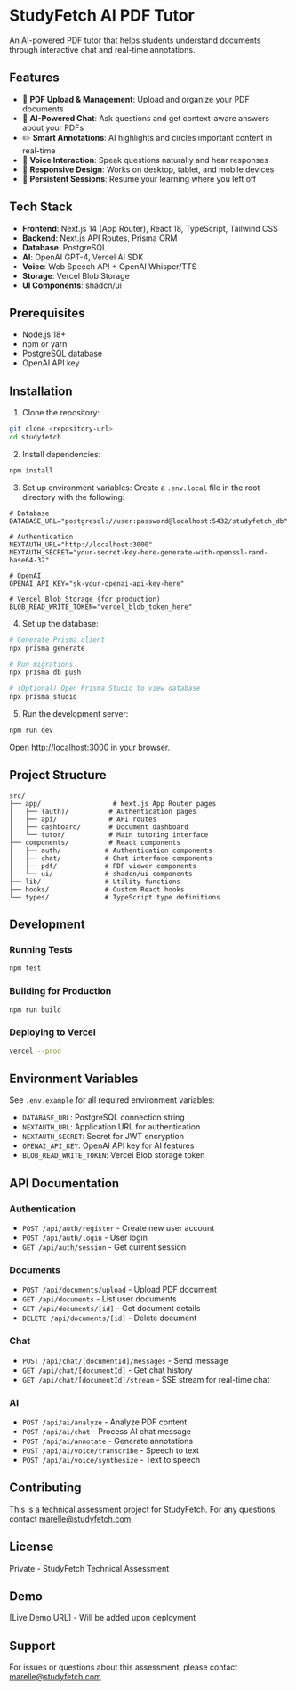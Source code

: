 # StudyFetch AI PDF Tutor

An AI-powered PDF tutor that helps students understand documents through interactive chat and real-time annotations.

## Features

- 📄 **PDF Upload & Management**: Upload and organize your PDF documents
- 💬 **AI-Powered Chat**: Ask questions and get context-aware answers about your PDFs
- ✏️ **Smart Annotations**: AI highlights and circles important content in real-time
- 🎤 **Voice Interaction**: Speak questions naturally and hear responses
- 📱 **Responsive Design**: Works on desktop, tablet, and mobile devices
- 💾 **Persistent Sessions**: Resume your learning where you left off

## Tech Stack

- **Frontend**: Next.js 14 (App Router), React 18, TypeScript, Tailwind CSS
- **Backend**: Next.js API Routes, Prisma ORM
- **Database**: PostgreSQL
- **AI**: OpenAI GPT-4, Vercel AI SDK
- **Voice**: Web Speech API + OpenAI Whisper/TTS
- **Storage**: Vercel Blob Storage
- **UI Components**: shadcn/ui

## Prerequisites

- Node.js 18+ 
- npm or yarn
- PostgreSQL database
- OpenAI API key

## Installation

1. Clone the repository:
```bash
git clone <repository-url>
cd studyfetch
```

2. Install dependencies:
```bash
npm install
```

3. Set up environment variables:
Create a `.env.local` file in the root directory with the following:

```env
# Database
DATABASE_URL="postgresql://user:password@localhost:5432/studyfetch_db"

# Authentication
NEXTAUTH_URL="http://localhost:3000"
NEXTAUTH_SECRET="your-secret-key-here-generate-with-openssl-rand-base64-32"

# OpenAI
OPENAI_API_KEY="sk-your-openai-api-key-here"

# Vercel Blob Storage (for production)
BLOB_READ_WRITE_TOKEN="vercel_blob_token_here"
```

4. Set up the database:
```bash
# Generate Prisma client
npx prisma generate

# Run migrations
npx prisma db push

# (Optional) Open Prisma Studio to view database
npx prisma studio
```

5. Run the development server:
```bash
npm run dev
```

Open [http://localhost:3000](http://localhost:3000) in your browser.

## Project Structure

```
src/
├── app/                  # Next.js App Router pages
│   ├── (auth)/          # Authentication pages
│   ├── api/             # API routes
│   ├── dashboard/       # Document dashboard
│   └── tutor/           # Main tutoring interface
├── components/          # React components
│   ├── auth/           # Authentication components
│   ├── chat/           # Chat interface components
│   ├── pdf/            # PDF viewer components
│   └── ui/             # shadcn/ui components
├── lib/                # Utility functions
├── hooks/              # Custom React hooks
└── types/              # TypeScript type definitions
```

## Development

### Running Tests
```bash
npm test
```

### Building for Production
```bash
npm run build
```

### Deploying to Vercel
```bash
vercel --prod
```

## Environment Variables

See `.env.example` for all required environment variables:

- `DATABASE_URL`: PostgreSQL connection string
- `NEXTAUTH_URL`: Application URL for authentication
- `NEXTAUTH_SECRET`: Secret for JWT encryption
- `OPENAI_API_KEY`: OpenAI API key for AI features
- `BLOB_READ_WRITE_TOKEN`: Vercel Blob storage token

## API Documentation

### Authentication
- `POST /api/auth/register` - Create new user account
- `POST /api/auth/login` - User login
- `GET /api/auth/session` - Get current session

### Documents
- `POST /api/documents/upload` - Upload PDF document
- `GET /api/documents` - List user documents
- `GET /api/documents/[id]` - Get document details
- `DELETE /api/documents/[id]` - Delete document

### Chat
- `POST /api/chat/[documentId]/messages` - Send message
- `GET /api/chat/[documentId]` - Get chat history
- `GET /api/chat/[documentId]/stream` - SSE stream for real-time chat

### AI
- `POST /api/ai/analyze` - Analyze PDF content
- `POST /api/ai/chat` - Process AI chat message
- `POST /api/ai/annotate` - Generate annotations
- `POST /api/ai/voice/transcribe` - Speech to text
- `POST /api/ai/voice/synthesize` - Text to speech

## Contributing

This is a technical assessment project for StudyFetch. For any questions, contact marelle@studyfetch.com.

## License

Private - StudyFetch Technical Assessment

## Demo

[Live Demo URL] - Will be added upon deployment

## Support

For issues or questions about this assessment, please contact marelle@studyfetch.com